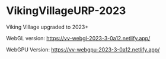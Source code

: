# VikingVillageURP-2023
Viking Village upgraded to 2023+

WebGL version: https://vv-webgl-2023-3-0a12.netlify.app/

WebGPU Version: https://vv-webgpu-2023-3-0a12.netlify.app/
